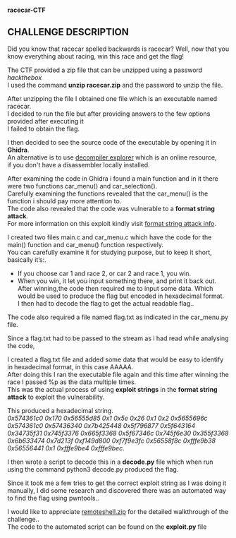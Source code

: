 #### racecar-CTF

## CHALLENGE DESCRIPTION<br />
Did you know that racecar spelled backwards is racecar? Well, now that you know everything about racing, win this race and get the flag!<br />

The CTF provided a zip file that can be unzipped using a password *hackthebox*<br />
I used the command **unzip racecar.zip** and the password to unzip the file.<br />


After unzipping the file I obtained one file which is an executable named racecar.<br /> 
I decided to run the file but after providing answers to the few options provided after executing it<br /> I failed to obtain the flag.<br />

I then decided to see the source code of the executable by opening it in **Ghidra**.<br />
An alternative is to use  [decompiler explorer](www.dogbolt.org) which is an online resource,<br /> if you don't have a disassembler locally installed.

After examining the code in Ghidra i found a main function and in it there were two functions car_menu() and car_selection().<br />
Carefully examining the functions revealed that the car_menu() is the function i should pay more attention to.<br />
The code also revealed that the code was vulnerable to a **format string attack**.<br />For more information on this exploit kindly visit [format string attack info](https://owasp.org/www-community/attacks/Format_string_attack).<br />

I created two files main.c and car_menu.c which have the code for the main() function and car_menu() function respectively.<br />
You can carefully examine it for studying purpose, but to keep it short, basically it’s:.<br />
* If you choose car 1 and race 2, or car 2 and race 1, you win.<br />
* When you win, it let you input something there, and print it back out.<br />
After winning,the code then required me to input some data. Which would be used to produce the flag but encoded in hexadecimal format.<br />
I then had to decode the flag to get the actual readable flag..<br />

The code also required a file named flag.txt as indicated in the car_menu.py file.<br />

Since a flag.txt had to be passed to the stream as i had read while analysing the code,<br /> 

I created a flag.txt file and added some data that would be easy to identify in hexadecimal format, in this case  AAAAA.<br />
After doing this I ran the executable file again and this time after winning the race I passed %p as the data multiple times.<br />
This was the actual process of using **exploit strings** in the **format string attack** to exploit the vulnerability.<br />

This produced a hexadecimal string.<br />
*0x574361c0 0x170 0x56555d85 0x1 0x5e 0x26 0x1 0x2 0x5655696c 0x574361c0 0x57436340 0x7b425448 0x5f796877 0x5f643164 0x34735f31 0x745f3376 0x665f3368 0x5f67346c 0x745f6e30 0x355f3368 0x6b633474 0x7d213f 0xf149d800 0xf7f9e3fc 0x56558f8c 0xfffe9b38 0x56556441 0x1 0xfffe9be4 0xfffe9bec*.<br />

I then wrote a script to decode this in a **decode.py** file which when run using the command python3 decode.py produced the flag.

Since it took me a few tries to get the correct exploit string as I was doing it manually, I did some research and discovered there was an automated way to find the flag using pwntools..<br />

I would like to appreciate [remoteshell.zip](https://remoteshell.zip/racecar/) for the detailed walkthrough of the challenge..<br />
The code to the automated script can be found on the **exploit.py** file


